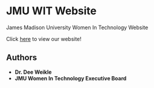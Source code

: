 # JMU WIT Website

James Madison University Women In Technology Website

Click [here](https://jmuwit.github.io/) to view our website!

## Authors

* **Dr. Dee Weikle**
* **JMU Women In Technology Executive Board**

